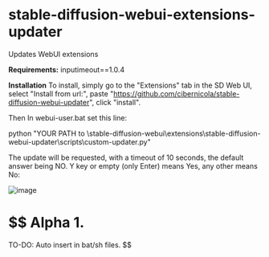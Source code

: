# stable-diffusion-webui-extensions-updater

Updates WebUI extensions

**Requirements:**
  inputimeout==1.0.4
  
**Installation**
To install, simply go to the "Extensions" tab in the SD Web UI, select "Install from url:", paste "https://github.com/cibernicola/stable-diffusion-webui-updater", click "install".

Then In webui-user.bat set this line:

python "YOUR PATH to \stable-diffusion-webui\extensions\stable-diffusion-webui-updater\scripts\custom-updater.py"

The update will be requested, with a timeout of 10 seconds, the default answer being NO. Y key or empty (only Enter) means Yes, any other means No:

![image](https://user-images.githubusercontent.com/4579387/210862028-bd320321-93e7-4d13-9e39-740db9a6eca1.png)


$$
Alpha 1.
=======
TO-DO: Auto insert in bat/sh files.
$$
